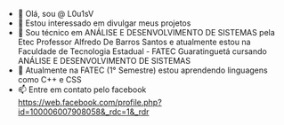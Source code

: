 - 👋 Olá, sou @ L0u1sV
- 👀 Estou interessado em divulgar meus projetos
- 🏫 Sou técnico em ANÁLISE E DESENVOLVIMENTO DE SISTEMAS pela Etec Professor Alfredo De Barros Santos e atualmente estou na Faculdade de Tecnologia Estadual - FATEC Guaratinguetá
      cursando ANÁLISE E DESENVOLVIMENTO DE SISTEMAS
- 🌱 Atualmente na FATEC (1° Semestre) estou aprendendo linguagens como C++ e CSS
- 📫 Entre em contato pelo facebook https://web.facebook.com/profile.php?id=100006007908058&_rdc=1&_rdr
